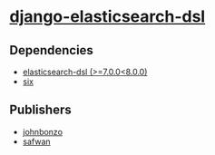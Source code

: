 # [django-elasticsearch-dsl](https://pypi.org/project/django-elasticsearch-dsl)

## Dependencies
- [elasticsearch-dsl (>=7.0.0<8.0.0)](packages/e/elasticsearch-dsl.md)
- [six](packages/s/six.md)



## Publishers
- [johnbonzo](https://pypi.org/user/johnbonzo)
- [safwan](https://pypi.org/user/safwan)

